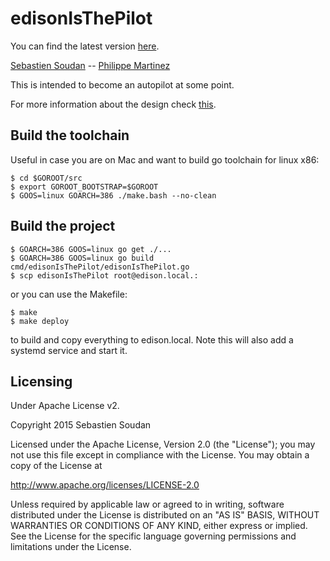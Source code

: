 # edisonIsThePilot

You can find the latest version <a href="https://github.com/ssoudan/edisonIsThePilot">here</a>.

<a href="https://github.com/ssoudan">Sebastien Soudan</a> --
<a href="https://github.com/philixxx">Philippe Martinez</a>

This is intended to become an autopilot at some point.

For more information about the design check [this](DESIGN.md).

## Build the toolchain

Useful in case you are on Mac and want to build go toolchain for linux x86:

	$ cd $GOROOT/src
	$ export GOROOT_BOOTSTRAP=$GOROOT
	$ GOOS=linux GOARCH=386 ./make.bash --no-clean

## Build the project

    $ GOARCH=386 GOOS=linux go get ./...
	$ GOARCH=386 GOOS=linux go build cmd/edisonIsThePilot/edisonIsThePilot.go
	$ scp edisonIsThePilot root@edison.local.:

or you can use the Makefile:

    $ make 
    $ make deploy 

to build and copy everything to edison.local. Note this will also add a systemd service and start it.

## Licensing
Under Apache License v2.

Copyright 2015 Sebastien Soudan

Licensed under the Apache License, Version 2.0 (the "License"); you may not
use this file except in compliance with the License. You may obtain a copy
of the License at

  http://www.apache.org/licenses/LICENSE-2.0

Unless required by applicable law or agreed to in writing, software
distributed under the License is distributed on an "AS IS" BASIS, WITHOUT
WARRANTIES OR CONDITIONS OF ANY KIND, either express or implied. See the
License for the specific language governing permissions and limitations
under the License.